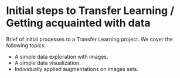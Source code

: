 # Initial steps to Transfer Learning / Getting acquainted with data

Brief of initial processes to a Transfer Learning project. We cover the following topics: 

- A simple data exploration with images. 
- A simple data visualization.
- Individually applied augmentations on images sets.